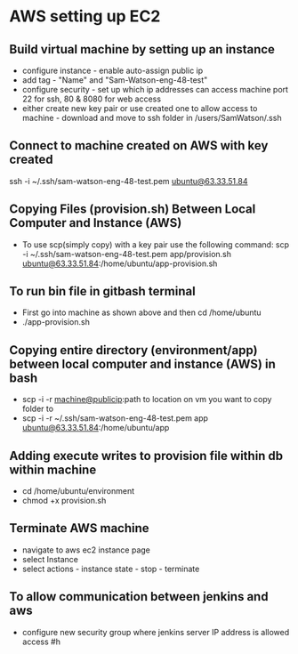 # AWS setting up EC2
## Build virtual machine by setting up an instance

- configure instance - enable auto-assign public ip
- add tag - "Name" and "Sam-Watson-eng-48-test"
- configure security - set up which ip addresses can access machine
port 22 for ssh, 80 & 8080 for web access
- either create new key pair or use created one to allow access to machine - download and move to ssh folder in /users/SamWatson/.ssh

## Connect to machine created on AWS with key created
ssh -i ~/.ssh/sam-watson-eng-48-test.pem ubuntu@63.33.51.84

## Copying Files (provision.sh) Between Local Computer and Instance (AWS)
- To use scp(simply copy) with a key pair use the following command: scp -i ~/.ssh/sam-watson-eng-48-test.pem app/provision.sh ubuntu@63.33.51.84:/home/ubuntu/app-provision.sh

## To run bin file in gitbash terminal
- First go into machine as shown above and then cd /home/ubuntu
- ./app-provision.sh

## Copying entire directory (environment/app) between local computer and instance (AWS) in bash
- scp -i -r <path to key> <folder wanting to copy> <machine@publicip>:path to location on vm   you want to copy folder to
- scp -i -r ~/.ssh/sam-watson-eng-48-test.pem app ubuntu@63.33.51.84:/home/ubuntu/app

## Adding execute writes to provision file within db within machine
- cd /home/ubuntu/environment
- chmod +x provision.sh

## Terminate AWS machine
- navigate to aws ec2 instance page
- select Instance
- select actions - instance state - stop - terminate

## To allow communication between jenkins and aws
- configure new security group where jenkins server IP address is allowed access
#h
